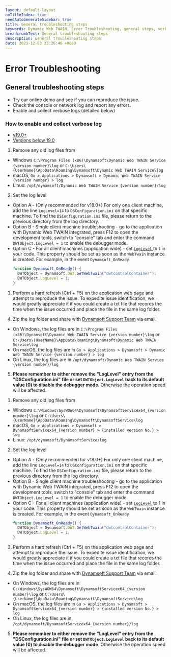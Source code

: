 ```yaml
---
layout: default-layout
noTitleIndex: true
needAutoGenerateSidebar: true
title: General troubleshooting steps
keywords: Dynamic Web TWAIN, Error Troubleshooting, general steps, verbose
breadcrumbText: General troubleshooting steps
description: General troubleshooting steps
date: 2021-12-03 23:26:46 +0800
---
```


# Error Troubleshooting

## General troubleshooting steps

- Try our online demo and see if you can reproduce the issue.
- Check the console or network log and report any errors.
- Enable and collect verbose logs (detailed below)

### How to enable and collect verbose log

<div class="multi-panel-switching-prefix"></div>

- [v19.0+](#19plus)
- [Versions below 19.0](#19min)

<div class="multi-panel-start"></div>

1. Remove any old log files from
  - Windows `C:\Program Files (x86)\Dynamsoft\Dynamic Web TWAIN Service {version number}\log` or `C:\Users\{UserName}\AppData\Roaming\Dynamsoft\Dynamic Web TWAIN Service\log`
  - macOS, `Go > Applications > Dynamsoft > Dynamic Web TWAIN Service {version number} > log`
  - Linux: `/opt/dynamsoft/Dynamic Web TWAIN Service {version number}/log`

2. Set the log level
  - Option A - (Only recommended for v18.0+) For only one client machine, add the line `LogLevel=14` to `DSConfiguration.ini` on that specific machine. To find the `DSConfiguration.ini` file, please return to the previous directory from the log directory.
  - Option B - Single client machine troubleshooting - go to the application with Dynamic Web TWAIN integrated, press F12 to open the development tools, switch to "console" tab and enter the command `DWTObject.LogLevel = 1` to enable the debugger mode.
  - Option C - For all client machines (application wide) - set [ `LogLevel` ](/_articles/info/api/WebTwain_Util.md#loglevel) to 1 in your code. This property should be set as soon as the `WebTwain` instance is created. For example, in the event `Dynamsoft_OnReady`
    ```javascript
    function Dynamsoft_OnReady() {
      DWTObject = Dynamsoft.DWT.GetWebTwain("dwtcontrolContainer");
      DWTObject.LogLevel = 1;
    }
    ```

3. Perform a hard refresh (Ctrl + F5) on the application web page and attempt to reproduce the issue. To expedite issue identification, we would greatly appreciate it if you could create a txt file that records the time when the issue occurred and place the file in the same log folder.

4. Zip the log folder and share with [Dynamsoft Support Team](/_articles/about/getsupport.md) via email.
  - On Windows, the log files are in `C:\Program Files (x86)\Dynamsoft\Dynamic Web TWAIN Service {version number}\log` or `C:\Users\{UserName}\AppData\Roaming\Dynamsoft\Dynamic Web TWAIN Service\log`
  - On macOS, the log files are in `Go > Applications > Dynamsoft > Dynamic Web TWAIN Service {version number} > log`
  - On Linux, the log files are in `/opt/dynamsoft/Dynamic Web TWAIN Service {version number}/log`

5. **Please remember to either remove the "LogLevel" entry from the "DSConfiguration.ini" file or set `DWTObject.LogLevel` back to its default value (0) to disable the debugger mode**. Otherwise the operation speed will be affected.

<div class="multi-panel-end"></div>

<div class="multi-panel-start"></div>

1. Remove any old log files from
  - Windows `C:\Windows\SysWOW64\Dynamsoft\DynamsoftServicex64_{version number}\log` or `C:\Users\{UserName}\AppData\Roaming\Dynamsoft\DynamsoftService\log`
  - macOS, `Go > Applications > Dynamsoft > DynamsoftServicex64_{version number} > {installed version No.} > log`
  - Linux: `/opt/dynamsoft/DynamsoftService/log`

2. Set the log level
  - Option A - (Only recommended for v18.0+) For only one client machine, add the line `LogLevel=14` to `DSConfiguration.ini` on that specific machine. To find the `DSConfiguration.ini` file, please return to the previous directory from the log directory.
  - Option B - Single client machine troubleshooting - go to the application with Dynamic Web TWAIN integrated, press F12 to open the development tools, switch to "console" tab and enter the command `DWTObject.LogLevel = 1` to enable the debugger mode.
  - Option C - For all client machines (application wide) - set [ `LogLevel` ](/_articles/info/api/WebTwain_Util.md#loglevel) to 1 in your code. This property should be set as soon as the `WebTwain` instance is created. For example, in the event `Dynamsoft_OnReady`
    ```javascript
    function Dynamsoft_OnReady() {
      DWTObject = Dynamsoft.DWT.GetWebTwain("dwtcontrolContainer");
      DWTObject.LogLevel = 1;
    }
    ```

3. Perform a hard refresh (Ctrl + F5) on the application web page and attempt to reproduce the issue. To expedite issue identification, we would greatly appreciate it if you could create a txt file that records the time when the issue occurred and place the file in the same log folder.

4. Zip the log folder and share with [Dynamsoft Support Team](/_articles/about/getsupport.md) via email.
  - On Windows, the log files are in `C:\Windows\SysWOW64\Dynamsoft\DynamsoftServicex64_{version number}\log` or `C:\Users\{UserName}\AppData\Roaming\Dynamsoft\DynamsoftService\log`
  - On macOS, the log files are in `Go > Applications > Dynamsoft > DynamsoftServicex64_{version number} > {installed version No.} > log`
  - On Linux, the log files are in `/opt/dynamsoft/DynamsoftServicex64_{version number}/log`

5. **Please remember to either remove the "LogLevel" entry from the "DSConfiguration.ini" file or set `DWTObject.LogLevel` back to its default value (0) to disable the debugger mode**. Otherwise the operation speed will be affected.

<div class="multi-panel-end"></div>

<div class="multi-panel-switching-end"></div>